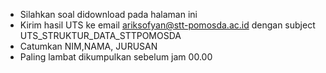 - Silahkan soal didownload pada halaman ini 
- Kirim hasil UTS ke email ariksofyan@stt-pomosda.ac.id dengan subject UTS_STRUKTUR_DATA_STTPOMOSDA
- Catumkan NIM,NAMA, JURUSAN
- Paling lambat dikumpulkan sebelum jam 00.00
